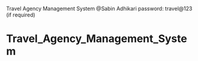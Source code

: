 Travel Agency Management System
@Sabin Adhikari 
password: travel@123  (if required)
# Travel_Agency_Management_System
